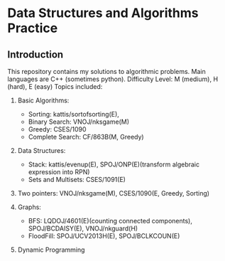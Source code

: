 # Data Structures and Algorithms Practice
## Introduction
This repository contains my solutions to algorithmic problems. Main languages are C++ (sometimes python). 
Difficulty Level: M (medium), H (hard), E (easy)
Topics included:
1. Basic Algorithms:
    * Sorting: kattis/sortofsorting(E),
    * Binary Search: VNOJ/nksgame(M)
    * Greedy: CSES/1090
    * Complete Search: CF/863B(M, Greedy)

2. Data Structures:
    * Stack: kattis/evenup(E), SPOJ/ONP(E)(transform algebraic expression into RPN)
    * Sets and Multisets: CSES/1091(E)

3. Two pointers: VNOJ/nksgame(M), CSES/1090(E, Greedy, Sorting)

4. Graphs:
    * BFS: LQDOJ/4601(E)(counting connected components), SPOJ/BCDAISY(E), VNOJ/nkguard(H)
    * FloodFill: SPOJ/UCV2013H(E), SPOJ/BCLKCOUN(E)

5. Dynamic Programming
